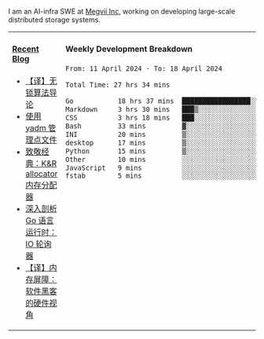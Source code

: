 I am an AI-infra SWE at [Megvii Inc](https://en.megvii.com/), working on developing large-scale distributed storage systems.

<table width="960px">
<tr>
<td valign="top" width="50%">

#### <a href="https://www.kongjun18.me" target="_blank">Recent Blog</a>

<!-- BLOG-POST-LIST:START -->
- [【译】无锁算法导论](https://kongjun18.github.io/posts/2023/07/14/)
- [使用 yadm 管理点文件](https://kongjun18.github.io/posts/2023/04/07/)
- [致敬经典：K&amp;R allocator 内存分配器](https://kongjun18.github.io/posts/2022/12/12/)
- [深入剖析 Go 语言运行时：IO 轮询器](https://kongjun18.github.io/posts/2022/11/21/)
- [【译】内存屏障：软件黑客的硬件视角](https://kongjun18.github.io/posts/2022/11/03/)
<!-- BLOG-POST-LIST:END -->

</td>
<td valign="top" width="50%">

#### Weekly Development Breakdown

<!--START_SECTION:waka-->

```txt
From: 11 April 2024 - To: 18 April 2024

Total Time: 27 hrs 34 mins

Go           18 hrs 37 mins  █████████████████░░░░░░░░   67.54 %
Markdown     3 hrs 30 mins   ███▒░░░░░░░░░░░░░░░░░░░░░   12.74 %
CSS          3 hrs 18 mins   ███░░░░░░░░░░░░░░░░░░░░░░   12.01 %
Bash         33 mins         ▓░░░░░░░░░░░░░░░░░░░░░░░░   02.01 %
INI          20 mins         ▒░░░░░░░░░░░░░░░░░░░░░░░░   01.22 %
desktop      17 mins         ▒░░░░░░░░░░░░░░░░░░░░░░░░   01.07 %
Python       15 mins         ▒░░░░░░░░░░░░░░░░░░░░░░░░   00.91 %
Other        10 mins         ░░░░░░░░░░░░░░░░░░░░░░░░░   00.62 %
JavaScript   9 mins          ░░░░░░░░░░░░░░░░░░░░░░░░░   00.56 %
fstab        5 mins          ░░░░░░░░░░░░░░░░░░░░░░░░░   00.33 %
```

<!--END_SECTION:waka-->
</td>
</tr>

</table>
